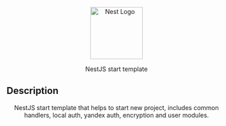 <p align="center">
  <a href="http://nestjs.com/" target="blank"><img src="https://nestjs.com/img/logo-small.svg" width="120" alt="Nest Logo" /></a>
</p>
  
<p align="center">
  NestJS start template
</p>

## Description

<p align="center">
  NestJS start template that helps to start new project, includes common handlers, local auth, yandex auth, encryption and user modules.
</p>